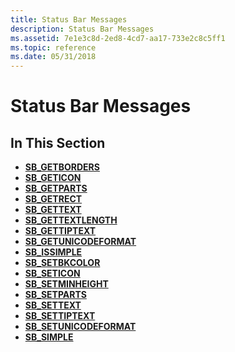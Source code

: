```yaml
---
title: Status Bar Messages
description: Status Bar Messages
ms.assetid: 7e1e3c8d-2ed8-4cd7-aa17-733e2c8c5ff1
ms.topic: reference
ms.date: 05/31/2018
---
```


# Status Bar Messages

## In This Section

-   [**SB\_GETBORDERS**](sb-getborders.md)
-   [**SB\_GETICON**](sb-geticon.md)
-   [**SB\_GETPARTS**](sb-getparts.md)
-   [**SB\_GETRECT**](sb-getrect.md)
-   [**SB\_GETTEXT**](sb-gettext.md)
-   [**SB\_GETTEXTLENGTH**](sb-gettextlength.md)
-   [**SB\_GETTIPTEXT**](sb-gettiptext.md)
-   [**SB\_GETUNICODEFORMAT**](sb-getunicodeformat.md)
-   [**SB\_ISSIMPLE**](sb-issimple.md)
-   [**SB\_SETBKCOLOR**](sb-setbkcolor.md)
-   [**SB\_SETICON**](sb-seticon.md)
-   [**SB\_SETMINHEIGHT**](sb-setminheight.md)
-   [**SB\_SETPARTS**](sb-setparts.md)
-   [**SB\_SETTEXT**](sb-settext.md)
-   [**SB\_SETTIPTEXT**](sb-settiptext.md)
-   [**SB\_SETUNICODEFORMAT**](sb-setunicodeformat.md)
-   [**SB\_SIMPLE**](sb-simple.md)

 

 




